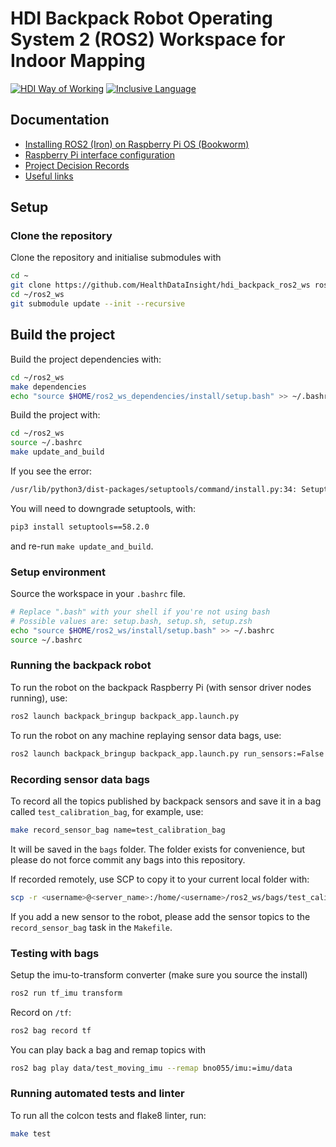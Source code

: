 # HDI Backpack Robot Operating System 2 (ROS2) Workspace for Indoor Mapping

<!-- HDI Way of Working: Badge Holder Start -->
[![HDI Way of Working](https://img.shields.io/badge/HDI-Way%20of%20Working-8169e3?labelColor=000)](https://healthdatainsight.github.io/way_of_working/)
[![Inclusive Language](https://github.com/HealthDataInsight/hdi_backpack_ros2_ws/actions/workflows/inclusive-language.yml/badge.svg)](https://github.com/HealthDataInsight/hdi_backpack_ros2_ws/actions/workflows/inclusive-language.yml)
<!-- HDI Way of Working: Badge Holder End -->

## Documentation

* [Installing ROS2 (Iron) on Raspberry Pi OS (Bookworm)](docs/install-ros2-iron-on-rpi-os-bookworm.md)
* [Raspberry Pi interface configuration](docs/rpi-interface-configuration.md)
* [Project Decision Records](https://github.com/HealthDataInsight/indoor-mapping/blob/main/docs/decisions)
* [Useful links](https://github.com/HealthDataInsight/indoor-mapping/blob/main/docs/useful-links.md)

## Setup

### Clone the repository

Clone the repository and initialise submodules with

  ```bash
  cd ~
  git clone https://github.com/HealthDataInsight/hdi_backpack_ros2_ws ros2_ws
  cd ~/ros2_ws
  git submodule update --init --recursive
  ```

## Build the project

Build the project dependencies with:

  ```bash
  cd ~/ros2_ws
  make dependencies
  echo "source $HOME/ros2_ws_dependencies/install/setup.bash" >> ~/.bashrc
  ```

Build the project with:

  ```bash
  cd ~/ros2_ws
  source ~/.bashrc
  make update_and_build
  ```

If you see the error:

  ```bash
  /usr/lib/python3/dist-packages/setuptools/command/install.py:34: SetuptoolsDeprecationWarning: setup.py install is deprecated. Use build and pip and other standards-based tools.
  ```

You will need to downgrade setuptools, with:

  ```bash
  pip3 install setuptools==58.2.0
  ```

and re-run `make update_and_build`.

### Setup environment

Source the workspace in your `.bashrc` file.

  ```bash
  # Replace ".bash" with your shell if you're not using bash
  # Possible values are: setup.bash, setup.sh, setup.zsh
  echo "source $HOME/ros2_ws/install/setup.bash" >> ~/.bashrc
  source ~/.bashrc
  ```

### Running the backpack robot

To run the robot on the backpack Raspberry Pi (with sensor driver nodes running), use:

  ```bash
  ros2 launch backpack_bringup backpack_app.launch.py
  ```

To run the robot on any machine replaying sensor data bags, use:

  ```bash
  ros2 launch backpack_bringup backpack_app.launch.py run_sensors:=False
  ```

### Recording sensor data bags

To record all the topics published by backpack sensors and save it in a bag called `test_calibration_bag`, for example, use:

  ```bash
  make record_sensor_bag name=test_calibration_bag
  ```

It will be saved in the `bags` folder. The folder exists for convenience, but please do not force commit any bags into this repository.

If recorded remotely, use SCP to copy it to your current local folder with:

  ```bash
  scp -r <username>@<server_name>:/home/<username>/ros2_ws/bags/test_calibration_bag .
  ```

If you add a new sensor to the robot, please add the sensor topics to the `record_sensor_bag` task in the `Makefile`.

### Testing with bags

Setup the imu-to-transform converter (make sure you source the install)

  ```bash
  ros2 run tf_imu transform
  ```

Record on `/tf`:

  ```bash
  ros2 bag record tf
  ```

You can play back a bag and remap topics with

  ```bash
  ros2 bag play data/test_moving_imu --remap bno055/imu:=imu/data
  ```

### Running automated tests and linter

To run all the colcon tests and flake8 linter, run:

  ```bash
  make test
  ```
